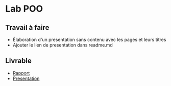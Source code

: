 # Lab POO

## Travail à faire

- Élaboration d'un presentation sans contenu avec les pages et leurs titres
- Ajouter le lien de presentation dans readme.md

## Livrable

- [Rapport](https://labs-web.github.io/lab-heritage/rapport.html)
- [Presentation](https://labs-web.github.io/lab-heritage/presentation.html)